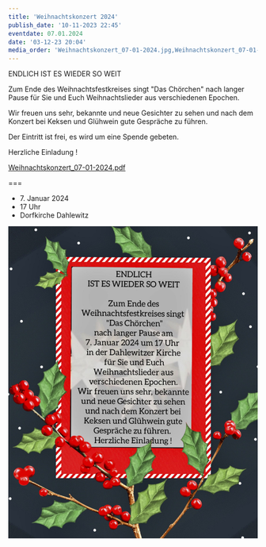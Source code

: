 ```yaml
---
title: 'Weihnachtskonzert 2024'
publish_date: '10-11-2023 22:45'
eventdate: 07.01.2024
date: '03-12-23 20:04'
media_order: 'Weihnachtskonzert_07-01-2024.jpg,Weihnachtskonzert_07-01-2024.pdf,Weihnachtskonzert_07-01-2024-zweiseitig.pdf'
---
```


ENDLICH IST ES WIEDER SO WEIT

Zum Ende des Weihnachtsfestkreises singt "Das Chörchen" nach langer Pause für Sie und Euch Weihnachtslieder aus verschiedenen Epochen.

Wir freuen uns sehr, bekannte und neue Gesichter zu sehen und nach dem Konzert bei Keksen und Glühwein gute Gespräche zu führen.

Der Eintritt ist frei, es wird um eine Spende gebeten.

Herzliche Einladung !

[Weihnachtskonzert_07-01-2024.pdf](Weihnachtskonzert_07-01-2024-zweiseitig.pdf)

===

* <time>7. Januar 2024</time>
* 17 Uhr
* Dorfkirche Dahlewitz

![Weihnachtskonzert_07-01-2024](Weihnachtskonzert_07-01-2024.jpg "Weihnachtskonzert_07-01-2024")
